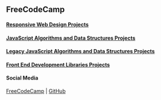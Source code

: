 ## FreeCodeCamp
#### [Responsive Web Design Projects](https://github.com/AndrewTer/freeCodeCamp/tree/master/Responsive-Web-Design-Projects)
#### [JavaScript Algorithms and Data Structures Projects](https://github.com/AndrewTer/freeCodeCamp/tree/master/Javascript-Algorithms-And-Data-Structures-Projects)
#### [Legacy JavaScript Algorithms and Data Structures Projects](https://github.com/AndrewTer/freeCodeCamp/tree/master/Legacy-Javascript-Algorithms-And-Data-Structures-Projects)
#### [Front End Development Libraries Projects](https://github.com/AndrewTer/freeCodeCamp/tree/master/Front-End-Development-Libraries-Projects)
#### Social Media
[FreeCodeCamp](https://www.freecodecamp.org/andrey-terehin) | [GitHub](https://github.com/AndrewTer)
